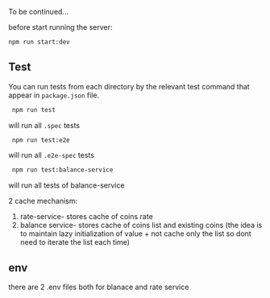 To be continued...

before
start running the server:

```bash
npm run start:dev
```

## Test

You can run tests from each directory by the relevant test command that appear in `package.json` file.

```bash
 npm run test
```

will run all `.spec` tests

```bash
 npm run test:e2e
```

will run all `.e2e-spec` tests

```bash
 npm run test:balance-service
```

will run all tests of balance-service

2 cache mechanism:

1. rate-service- stores cache of coins rate
2. balance service- stores cache of coins list and existing coins (the idea is to maintain lazy initialization of value + not cache only the list so dont need to iterate the list each time)

## env

there are 2 .env files both for blanace and rate service

